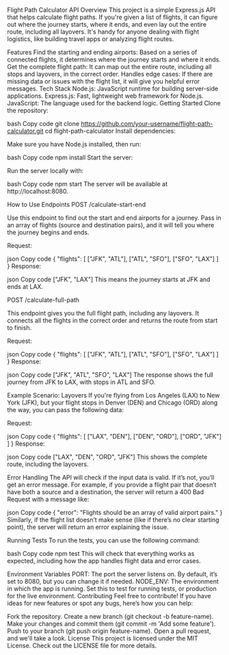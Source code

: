Flight Path Calculator API
Overview
This project is a simple Express.js API that helps calculate flight paths. If you're given a list of flights, it can figure out where the journey starts, where it ends, and even lay out the entire route, including all layovers. It's handy for anyone dealing with flight logistics, like building travel apps or analyzing flight routes.

Features
Find the starting and ending airports: Based on a series of connected flights, it determines where the journey starts and where it ends.
Get the complete flight path: It can map out the entire route, including all stops and layovers, in the correct order.
Handles edge cases: If there are missing data or issues with the flight list, it will give you helpful error messages.
Tech Stack
Node.js: JavaScript runtime for building server-side applications.
Express.js: Fast, lightweight web framework for Node.js.
JavaScript: The language used for the backend logic.
Getting Started
Clone the repository:

bash
Copy code
git clone https://github.com/your-username/flight-path-calculator.git
cd flight-path-calculator
Install dependencies:

Make sure you have Node.js installed, then run:

bash
Copy code
npm install
Start the server:

Run the server locally with:

bash
Copy code
npm start
The server will be available at http://localhost:8080.

How to Use
Endpoints
POST /calculate-start-end

Use this endpoint to find out the start and end airports for a journey. Pass in an array of flights (source and destination pairs), and it will tell you where the journey begins and ends.

Request:

json
Copy code
{
  "flights": [
    ["JFK", "ATL"],
    ["ATL", "SFO"],
    ["SFO", "LAX"]
  ]
}
Response:

json
Copy code
["JFK", "LAX"]
This means the journey starts at JFK and ends at LAX.

POST /calculate-full-path

This endpoint gives you the full flight path, including any layovers. It connects all the flights in the correct order and returns the route from start to finish.

Request:

json
Copy code
{
  "flights": [
    ["JFK", "ATL"],
    ["ATL", "SFO"],
    ["SFO", "LAX"]
  ]
}
Response:

json
Copy code
["JFK", "ATL", "SFO", "LAX"]
The response shows the full journey from JFK to LAX, with stops in ATL and SFO.

Example Scenario: Layovers
If you're flying from Los Angeles (LAX) to New York (JFK), but your flight stops in Denver (DEN) and Chicago (ORD) along the way, you can pass the following data:

Request:

json
Copy code
{
  "flights": [
    ["LAX", "DEN"],
    ["DEN", "ORD"],
    ["ORD", "JFK"]
  ]
}
Response:

json
Copy code
["LAX", "DEN", "ORD", "JFK"]
This shows the complete route, including the layovers.

Error Handling
The API will check if the input data is valid. If it’s not, you’ll get an error message. For example, if you provide a flight pair that doesn’t have both a source and a destination, the server will return a 400 Bad Request with a message like:

json
Copy code
{
  "error": "Flights should be an array of valid airport pairs."
}
Similarly, if the flight list doesn’t make sense (like if there’s no clear starting point), the server will return an error explaining the issue.

Running Tests
To run the tests, you can use the following command:

bash
Copy code
npm test
This will check that everything works as expected, including how the app handles flight data and error cases.

Environment Variables
PORT: The port the server listens on. By default, it’s set to 8080, but you can change it if needed.
NODE_ENV: The environment in which the app is running. Set this to test for running tests, or production for the live environment.
Contributing
Feel free to contribute! If you have ideas for new features or spot any bugs, here’s how you can help:

Fork the repository.
Create a new branch (git checkout -b feature-name).
Make your changes and commit them (git commit -m 'Add some feature').
Push to your branch (git push origin feature-name).
Open a pull request, and we'll take a look.
License
This project is licensed under the MIT License. Check out the LICENSE file for more details.
